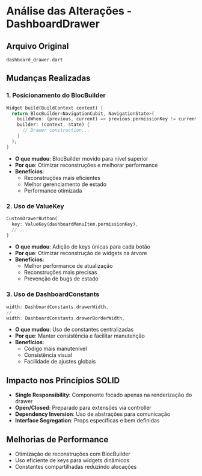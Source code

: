 # Análise das Alterações - DashboardDrawer

## Arquivo Original
`dashboard_drawer.dart`

## Mudanças Realizadas

### 1. Posicionamento do BlocBuilder
```dart
Widget build(BuildContext context) {
  return BlocBuilder<NavigationCubit, NavigationState>(
    buildWhen: (previous, current) => previous.permissionKey != current.permissionKey,
    builder: (context, state) {
      // Drawer construction...
    }
  );
}
```
- **O que mudou**: BlocBuilder movido para nível superior
- **Por que**: Otimizar reconstruções e melhorar performance
- **Benefícios**: 
  - Reconstruções mais eficientes
  - Melhor gerenciamento de estado
  - Performance otimizada

### 2. Uso de ValueKey
```dart
CustomDrawerButton(
  key: ValueKey(dashboardMenuItem.permissionKey),
  // ...
)
```
- **O que mudou**: Adição de keys únicas para cada botão
- **Por que**: Otimizar reconstrução de widgets na árvore
- **Benefícios**:
  - Melhor performance de atualização
  - Reconstruções mais precisas
  - Prevenção de bugs de estado

### 3. Uso de DashboardConstants
```dart
width: DashboardConstants.drawerWidth,
// ...
width: DashboardConstants.drawerBorderWidth,
```
- **O que mudou**: Uso de constantes centralizadas
- **Por que**: Manter consistência e facilitar manutenção
- **Benefícios**:
  - Código mais manutenível
  - Consistência visual
  - Facilidade de ajustes globais

## Impacto nos Princípios SOLID
- **Single Responsibility**: Componente focado apenas na renderização do drawer
- **Open/Closed**: Preparado para extensões via controller
- **Dependency Inversion**: Uso de abstrações para comunicação
- **Interface Segregation**: Props específicas e bem definidas

## Melhorias de Performance
- Otimização de reconstruções com BlocBuilder
- Uso eficiente de keys para widgets dinâmicos
- Constantes compartilhadas reduzindo alocações